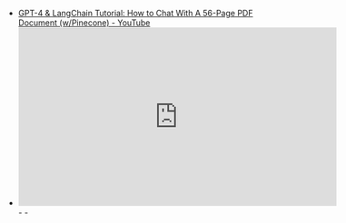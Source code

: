 - [GPT-4 & LangChain Tutorial: How to Chat With A 56-Page PDF Document (w/Pinecone) - YouTube](https://www.youtube.com/watch?v=ih9PBGVVOO4&t=188s)
- <iframe width="560" height="315" src="https://www.youtube.com/embed/ih9PBGVVOO4" title="YouTube video player" frameborder="0" allow="accelerometer; autoplay; clipboard-write; encrypted-media; gyroscope; picture-in-picture; web-share" allowfullscreen></iframe>
	-
	-